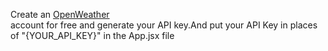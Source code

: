 Create an [OpenWeather](https://openweathermap.org/) 
<br>account for free and generate your API key.And put your API Key in places of "{YOUR_API_KEY}" in the App.jsx file
